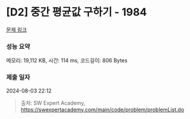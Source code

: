 # [D2] 중간 평균값 구하기 - 1984 

[문제 링크](https://swexpertacademy.com/main/code/problem/problemDetail.do?contestProbId=AV5Pw_-KAdcDFAUq) 

### 성능 요약

메모리: 19,112 KB, 시간: 114 ms, 코드길이: 806 Bytes

### 제출 일자

2024-08-03 22:12



> 출처: SW Expert Academy, https://swexpertacademy.com/main/code/problem/problemList.do